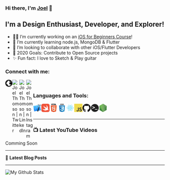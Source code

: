 ### Hi there, I'm [Joel][website] 👋

## I'm a Design Enthusiast, Developer, and Explorer!
- 🧑‍💻 I’m currently working on an [iOS for Beginners Course][website]!
- 🌱 I’m currently learning node.js, MongoDB & Flutter
- 👯 I’m looking to collaborate with other iOS/Flutter Developers
- 🥅 2020 Goals: Contribute to Open Source projects
- ✨ Fun fact: I love to Sketch & Play guitar

### Connect with me:

[<img align="left" alt="joelparavara.com" width="22px" src="https://raw.githubusercontent.com/iconic/open-iconic/master/svg/globe.svg" />][website]
[<img align="left" alt="Joel Thomson | Twitter" width="22px" src="https://cdn.jsdelivr.net/npm/simple-icons@v3/icons/twitter.svg" />][twitter]
[<img align="left" alt="Joel Thomson | LinkedIn" width="22px" src="https://cdn.jsdelivr.net/npm/simple-icons@v3/icons/linkedin.svg" />][linkedin]
[<img align="left" alt="Joel Thomson | Instagram" width="22px" src="https://cdn.jsdelivr.net/npm/simple-icons@v3/icons/instagram.svg" />][instagram]

<br />

### Languages and Tools:

[<img align="left" alt="Xcode" width="26px" src="https://raw.githubusercontent.com/github/explore/361e2821e2dea67711cde99c9c40ed357061cf27/topics/xcode/xcode.png" />][website]
[<img align="left" alt="Swift" width="26px" src="https://raw.githubusercontent.com/github/explore/361e2821e2dea67711cde99c9c40ed357061cf27/topics/swift/swift.png" />][website]
[<img align="left" alt="HTML5" width="26px" src="https://raw.githubusercontent.com/github/explore/80688e429a7d4ef2fca1e82350fe8e3517d3494d/topics/html/html.png" />][website]
[<img align="left" alt="CSS3" width="26px" src="https://raw.githubusercontent.com/github/explore/80688e429a7d4ef2fca1e82350fe8e3517d3494d/topics/css/css.png" />][website]
[<img align="left" alt="React" width="26px" src="https://raw.githubusercontent.com/github/explore/80688e429a7d4ef2fca1e82350fe8e3517d3494d/topics/react/react.png" />][website]
[<img align="left" alt="Javascript" width="26px" src="https://raw.githubusercontent.com/github/explore/80688e429a7d4ef2fca1e82350fe8e3517d3494d/topics/javascript/javascript.png" />][website]
[<img align="left" alt="GitHub" width="26px" src="https://raw.githubusercontent.com/github/explore/78df643247d429f6cc873026c0622819ad797942/topics/github/github.png" />][website]
[<img align="left" alt="Terminal" width="26px" src="https://raw.githubusercontent.com/github/explore/80688e429a7d4ef2fca1e82350fe8e3517d3494d/topics/terminal/terminal.png" />][website]
[<img align="left" alt="Node.js" width="26px" src="https://raw.githubusercontent.com/github/explore/80688e429a7d4ef2fca1e82350fe8e3517d3494d/topics/nodejs/nodejs.png" />][website]


<br />
<br />

---

### 📺 Latest YouTube Videos
<!-- YOUTUBE:START -->
Comming Soon
<!-- YOUTUBE:END -->

---

📕 **Latest Blog Posts**
<!-- BLOG-POST-LIST:START -->
<!-- BLOG-POST-LIST:END -->

---

<img align="left" alt="My Github Stats" src="https://github-readme-stats.codestackr.vercel.app/api?username=joelparavara&show_icons=true&hide_border=true" />

[website]: https://joelparavara.com
[twitter]: https://www.twitter.com/JoelThomson15
[instagram]: https://instagram.com/aspiring_dude
[linkedin]: https://www.linkedin.com/in/joelofficial/
